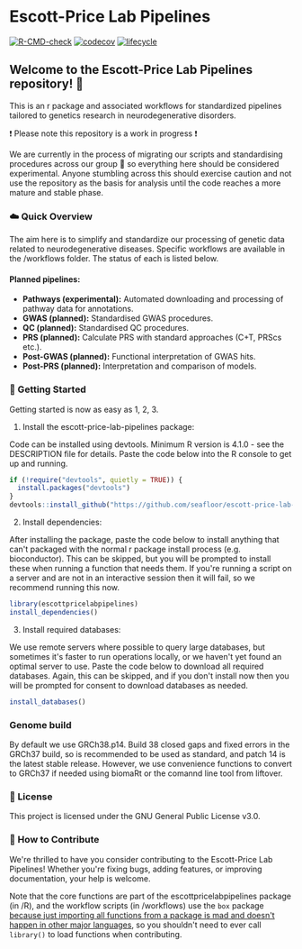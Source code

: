 # Escott-Price Lab Pipelines

[![R-CMD-check](https://github.com/seafloor/escott-price-lab-pipelines/actions/workflows/R-CMD-check.yaml/badge.svg)](https://github.com/seafloor/escott-price-lab-pipelines/actions/workflows/R-CMD-check.yaml)
[![codecov](https://codecov.io/gh/seafloor/escott-price-lab-pipelines/graph/badge.svg?token=IE0NJEL213)](https://codecov.io/gh/seafloor/escott-price-lab-pipelines)
[![lifecycle](https://lifecycle.r-lib.org/articles/figures/lifecycle-experimental.svg)](https://lifecycle.r-lib.org/articles/stages.html#experimental)

## Welcome to the Escott-Price Lab Pipelines repository! :wave: 

This is an r package and associated workflows for standardized pipelines tailored to genetics research in neurodegenerative disorders.

:exclamation: Please note this repository is a work in progress :exclamation: 

We are currently in the process of migrating our scripts and standardising procedures across our group :raised_hands: so everything here should be considered experimental. Anyone stumbling across this should exercise caution and not use the repository as the basis for analysis until the code reaches a more mature and stable phase.

### :cloud: Quick Overview

The aim here is to simplify and standardize our processing of genetic data related to neurodegenerative diseases. Specific workflows are available in the /workflows folder. The status of each is listed below.

#### Planned pipelines:

- **Pathways (experimental):**  Automated downloading and processing of pathway data for annotations.
- **GWAS (planned):** Standardised GWAS procedures. 
- **QC (planned):** Standardised QC procedures. 
- **PRS (planned):** Calculate PRS with standard approaches (C+T, PRScs etc.).
- **Post-GWAS (planned):** Functional interpretation of GWAS hits.
- **Post-PRS (planned):** Interpretation and comparison of models.

### :seedling: Getting Started

Getting started is now as easy as 1, 2, 3.

1. Install the escott-price-lab-pipelines package:

Code can be installed using devtools. Minimum R version is 4.1.0 - see the DESCRIPTION file for details. Paste the code below into the R console to get up and running.

```r
if (!require("devtools", quietly = TRUE)) {
  install.packages("devtools")
}
devtools::install_github("https://github.com/seafloor/escott-price-lab-pipelines")
```

2. Install dependencies:

After installing the package, paste the code below to install anything that can't packaged with the normal r package install process (e.g. bioconductor). This can be skipped, but you will be prompted to install these when running a function that needs them. If you're running a script on a server and are not in an interactive session then it will fail, so we recommend running this now.

```r
library(escottpricelabpipelines)
install_dependencies()
```

3. Install required databases:

We use remote servers where possible to query large databases, but sometimes it's faster to run operations locally, or we haven't yet found an optimal server to use. Paste the code below to download all required databases. Again, this can be skipped, and if you don't install now then you will be prompted for consent to download databases as needed. 

```r
install_databases()
```

### Genome build

By default we use GRCh38.p14. Build 38 closed gaps and fixed errors in the GRCh37 build, so is recommended to be used as standard, and patch 14 is the latest stable release. However, we use convenience functions to convert to GRCh37 if needed using biomaRt or the comannd line tool from liftover.

### :page_facing_up: License

This project is licensed under the GNU General Public License v3.0.

### :green_heart: How to Contribute

We're thrilled to have you consider contributing to the Escott-Price Lab Pipelines! Whether you're fixing bugs, adding features, or improving documentation, your help is welcome.

Note that the core functions are part of the escottpricelabpipelines package (in /R), and the workflow scripts (in /workflows) use the `box` package [because just importing all functions from a package is mad and doesn't happen in other major languages](https://github.com/klmr/box?tab=readme-ov-file#why-box), so you shouldn't need to ever call `library()` to load functions when contributing.
